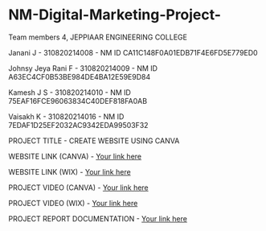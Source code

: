 # NM-Digital-Marketing-Project-

Team members 4, JEPPIAAR ENGINEERING COLLEGE

Janani J - 310820214008 - NM ID CA11C148F0A01EDB71F4E6FD5E779ED0

Johnsy Jeya Rani F - 310820214009 - NM ID A63EC4CF0B53BE984DE4BA12E59E9D84

Kamesh J S - 310820214010 - NM ID 75EAF16FCE96063834C40DEF818FA0AB

Vaisakh K - 310820214016 - NM ID 7EDAF1D25EF2032AC9342EDA99503F32




PROJECT TITLE - CREATE WEBSITE USING CANVA

WEBSITE LINK (CANVA) - [Your link here](https://unitrendzshopping.my.canva.site/)

WEBSITE LINK (WIX) - [Your link here](https://unitrendz.wixsite.com/unitrendz)

PROJECT VIDEO (CANVA) -  [Your link here](https://drive.google.com/file/d/1GuiQ3L-FsBQmaCik-qQAUqf5p9U5ZaAX/view?usp=drive_link)

PROJECT VIDEO (WIX) -  [Your link here](https://drive.google.com/file/d/1gzxNjUWh9xT0R8qh00IWPlMuIaenOZ4Q/view?usp=sharing)

PROJECT REPORT DOCUMENTATION - [Your link here](https://docs.google.com/document/d/1AWBUn6gYfeYqiig3kMNtYaMAf9fFF52t/edit?usp=sharing&ouid=111051625094855724993&rtpof=true&sd=true)
